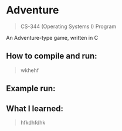 # Adventure

> CS-344 (Operating Systems I) Program

An Adventure-type game, written in C

## How to compile and run:
> wkhehf

## Example run:
> 

## What I learned:
> hfkdhfdhk

